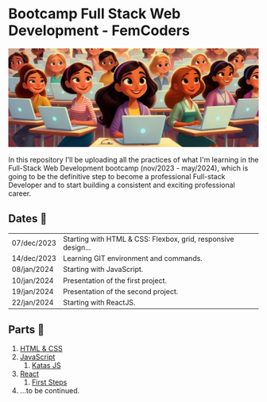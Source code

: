 ﻿# Bootcamp Full Stack Web Development - FemCoders

![Coders](img/coders.png)

In this repository I'll be uploading all the practices of what I'm learning in the Full-Stack Web Development bootcamp (nov/2023 - may/2024), which is going to be the definitive step to become a professional Full-stack Developer and to start building a consistent and exciting professional career.

## Dates 📅

<table>
   <tr>
      <td>07/dec/2023</td>
      <td>Starting with HTML & CSS: Flexbox, grid, responsive design...</td>
   </tr>
   <tr>
      <td>14/dec/2023</td>
      <td>Learning GIT environment and commands.</td>
   </tr>
   <tr>
      <td>08/jan/2024</td>
      <td>Starting with JavaScript.</td>
   </tr>
   <tr>
      <td>10/jan/2024</td>
      <td>Presentation of the <a src="https://github.com/angylearns/femtech_g3">first project</a>.</td>
   </tr>
    <tr>
      <td>19/jan/2024</td>
      <td>Presentation of the <a src="https://github.com/angylearns/adminlistas_g4">second project</a>.</td>
   </tr>
    <tr>
      <td>22/jan/2024</td>
      <td>Starting with ReactJS.</td>
   </tr>
</table>

## Parts 📑

1. [HTML & CSS](https://github.com/angylearns/femcoders_fullstack/tree/main/01-html_css)
2. [JavaScript](https://github.com/angylearns/femcoders_fullstack/tree/main/02-javascript)
   1. [Katas JS](https://github.com/angylearns/femcoders_fullstack/tree/main/02-javascript/01-katas_js)
2. [React](https://github.com/angylearns/femcoders_fullstack/tree/main/03-react/first_project-practice)
   1. [First Steps](https://github.com/angylearns/femcoders_fullstack/tree/main/03-react/first_project-practice)
4. ...to be continued.
